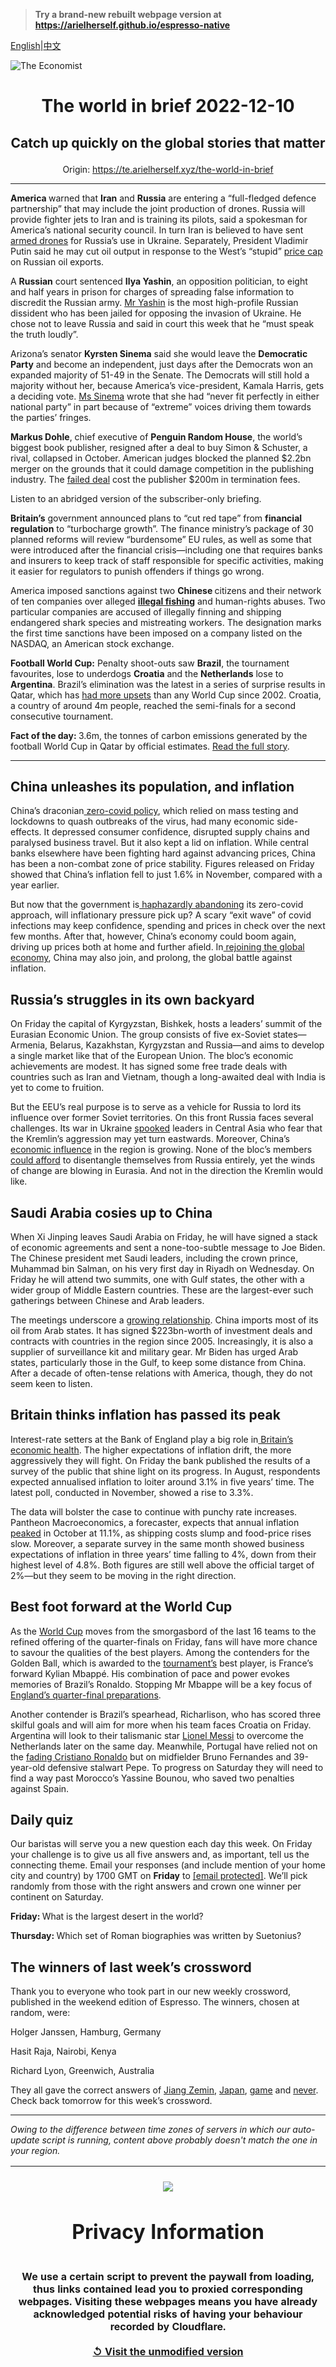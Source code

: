 > **Try a brand-new rebuilt webpage version at https://arielherself.github.io/espresso-native**

[English](https://github.com/arielherself/espresso/blob/main/README.md)|[中文](https://github-com.translate.goog/arielherself/espresso/blob/main/README.md?_x_tr_sl=en&_x_tr_tl=zh-CN&_x_tr_hl=zh-CN&_x_tr_pto=wapp)



![The Economist](menubar.png)

# <p align="center">The world in brief 2022-12-10</p>

## <p align="center">Catch up quickly on the global stories that matter</p>

<p align="center">Origin: <a href="https://te.arielherself.xyz/the-world-in-brief">https://te.arielherself.xyz/the-world-in-brief</a><hr>

<strong>America </strong>warned that <strong>Iran</strong> and <strong>Russia</strong> are entering a “full-fledged defence partnership” that may include the joint production of drones. Russia will provide fighter jets to Iran and is training its pilots, said a spokesman for America’s national security council. In turn Iran is believed to have sent [armed drones](https://te.arielherself.xyz/europe/2022/10/19/iranian-drones-pose-a-fiendish-military-problem-for-ukraine) for Russia’s use in Ukraine. Separately, President Vladimir Putin said he may cut oil output in response to the West’s “stupid” [price cap](https://te.arielherself.xyz/finance-and-economics/2022/11/30/how-the-wests-price-cap-on-russian-oil-could-roil-energy-markets) on Russian oil exports.

A <strong>Russian</strong> court sentenced <strong>Ilya Yashin</strong>, an opposition politician, to eight and half years in prison for charges of spreading false information to discredit the Russian army. [Mr Yashin](https://te.arielherself.xyz/europe/2022/12/08/in-moscow-all-dissent-is-muzzled) is the most high-profile Russian dissident who has been jailed for opposing the invasion of Ukraine. He chose not to leave Russia and said in court this week that he “must speak the truth loudly”.

Arizona’s senator <strong>Kyrsten Sinema</strong> said she would leave the <strong>Democratic Party</strong> and become an independent, just days after the Democrats won an expanded majority of 51-49 in the Senate. The Democrats will still hold a majority without her, because America’s vice-president, Kamala Harris, gets a deciding vote. [Ms Sinema](https://te.arielherself.xyz/united-states/2021/06/12/kyrsten-sinemas-technicolour-moderation) wrote that she had “never fit perfectly in either national party” in part because of “extreme” voices driving them towards the parties’ fringes.

<strong>Markus Dohle</strong>, chief executive of <strong>Penguin Random House</strong>, the world’s biggest book publisher, resigned after a deal to buy Simon &amp; Schuster, a rival, collapsed in October. American judges blocked the planned $2.2bn merger on the grounds that it could damage competition in the publishing industry. The [failed deal](https://te.arielherself.xyz/business/2020/11/26/bertelsmann-snaps-up-simon-and-schuster) cost the publisher $200m in termination fees.

Listen to an abridged version of the subscriber-only briefing.

<strong>Britain’s</strong> government announced plans to “cut red tape” from <strong>financial regulation</strong> to “turbocharge growth”. The finance ministry’s package of 30 planned reforms will review “burdensome” EU rules, as well as some that were introduced after the financial crisis—including one that requires banks and insurers to keep track of staff responsible for specific activities, making it easier for regulators to punish offenders if things go wrong.

America imposed sanctions against two <strong>Chinese </strong>citizens and their network of ten companies over alleged [<strong>illegal fishing</strong>](https://te.arielherself.xyz/international/2022/12/08/chinas-deep-water-fishing-fleet-is-the-worlds-most-rapacious) and human-rights abuses. Two particular companies are accused of illegally finning and shipping endangered shark species and mistreating workers. The designation marks the first time sanctions have been imposed on a company listed on the NASDAQ, an American stock exchange. 

<strong>Football World Cup:</strong> Penalty shoot-outs saw <strong>Brazil</strong>, the tournament favourites, lose to underdogs <strong>Croatia</strong> and the <strong>Netherlands</strong> lose to <strong>Argentina</strong>. Brazil’s elimination was the latest in a series of surprise results in Qatar, which has [had more upsets](https://te.arielherself.xyz/graphic-detail/2022/12/09/qatars-world-cup-has-seen-the-biggest-upsets-in-recent-history) than any World Cup since 2002. Croatia, a country of around 4m people, reached the semi-finals for a second consecutive tournament.

<strong>Fact of the day: </strong>3.6m, the tonnes of carbon emissions generated by the football World Cup in Qatar by official estimates. [Read the full story](https://te.arielherself.xyz/graphic-detail/2022/12/01/qatars-world-cup-will-emit-more-co2-than-any-recent-sporting-event).

----------

## China unleashes its population, and inflation

China’s draconian[ zero-covid policy](https://te.arielherself.xyz/china/2022/12/06/china-is-dismantling-its-zero-covid-machine), which relied on mass testing and lockdowns to quash outbreaks of the virus, had many economic side-effects. It depressed consumer confidence, disrupted supply chains and paralysed business travel. But it also kept a lid on inflation. While central banks elsewhere have been fighting hard against advancing prices, China has been a non-combat zone of price stability. Figures released on Friday showed that China’s inflation fell to just 1.6% in November, compared with a year earlier.

But now that the government is[ haphazardly abandoning](https://te.arielherself.xyz/leaders/2022/12/07/china-is-loosening-its-covid-restrictions-at-great-risk) its zero-covid approach, will inflationary pressure pick up? A scary “exit wave” of covid infections may keep confidence, spending and prices in check over the next few months. After that, however, China’s economy could boom again, driving up prices both at home and further afield. In[ rejoining the global economy](https://te.arielherself.xyz/podcasts/2022/12/07/what-happens-when-china-reopens), China may also join, and prolong, the global battle against inflation.

## Russia’s struggles in its own backyard

On Friday the capital of Kyrgyzstan, Bishkek, hosts a leaders’ summit of the Eurasian Economic Union. The group consists of five ex-Soviet states—Armenia, Belarus, Kazakhstan, Kyrgyzstan and Russia—and aims to develop a single market like that of the European Union. The bloc’s economic achievements are modest. It has signed some free trade deals with countries such as Iran and Vietnam, though a long-awaited deal with India is yet to come to fruition.

But the EEU’s real purpose is to serve as a vehicle for Russia to lord its influence over former Soviet territories. On this front Russia faces several challenges. Its war in Ukraine [spooked](https://te.arielherself.xyz/asia/2022/10/20/central-asian-countries-are-subtly-distancing-themselves-from-russia) leaders in Central Asia who fear that the Kremlin’s aggression may yet turn eastwards. Moreover, China’s [economic influence](https://te.arielherself.xyz/asia/2022/09/06/two-new-railway-lines-could-transform-central-asia) in the region is growing. None of the bloc’s members [could afford](https://te.arielherself.xyz/asia/2022/06/23/central-asian-governments-fret-over-shrinking-remittances-from-russia) to disentangle themselves from Russia entirely, yet the winds of change are blowing in Eurasia. And not in the direction the Kremlin would like.

## Saudi Arabia cosies up to China

When Xi Jinping leaves Saudi Arabia on Friday, he will have signed a stack of economic agreements and sent a none-too-subtle message to Joe Biden. The Chinese president met Saudi leaders, including the crown prince, Muhammad bin Salman, on his very first day in Riyadh on Wednesday. On Friday he will attend two summits, one with Gulf states, the other with a wider group of Middle Eastern countries. These are the largest-ever such gatherings between Chinese and Arab leaders.

The meetings underscore a [growing relationship](https://te.arielherself.xyz/middle-east-and-africa/2022/12/07/the-gulf-looks-to-china). China imports most of its oil from Arab states. It has signed $223bn-worth of investment deals and contracts with countries in the region since 2005. Increasingly, it is also a supplier of surveillance kit and military gear. Mr Biden has urged Arab states, particularly those in the Gulf, to keep some distance from China. After a decade of often-tense relations with America, though, they do not seem keen to listen.

## Britain thinks inflation has passed its peak

Interest-rate setters at the Bank of England play a big role in[ Britain’s economic health](https://te.arielherself.xyz/britain/2022/11/24/britains-economic-outlook-is-very-gloomy). The higher expectations of inflation drift, the more aggressively they will fight. On Friday the bank published the results of a survey of the public that shine light on its progress. In August, respondents expected annualised inflation to loiter around 3.1% in five years’ time. The latest poll, conducted in November, showed a rise to 3.3%.

The data will bolster the case to continue with punchy rate increases. Pantheon Macroeconomics, a forecaster, expects that annual inflation[ peaked](https://te.arielherself.xyz/graphic-detail/2022/08/17/british-inflation-hits-double-digits) in October at 11.1%, as shipping costs slump and food-price rises slow. Moreover, a separate survey in the same month showed business expectations of inflation in three years’ time falling to 4%, down from their highest level of 4.8%. Both figures are still well above the official target of 2%—but they seem to be moving in the right direction.

## Best foot forward at the World Cup

As the [World Cup](https://te.arielherself.xyz/international/2022/11/17/the-qatar-world-cup-shows-how-football-is-changing) moves from the smorgasbord of the last 16 teams to the refined offering of the quarter-finals on Friday, fans will have more chance to savour the qualities of the best players. Among the contenders for the Golden Ball, which is awarded to the [tournament’s](https://te.arielherself.xyz/culture/2022/12/02/why-the-world-cups-first-stage-has-been-surprisingly-even) best player, is France’s forward Kylian Mbappé. His combination of pace and power evokes memories of Brazil’s Ronaldo. Stopping Mr Mbappe will be a key focus of [England’s quarter-final preparations](https://te.arielherself.xyz/graphic-detail/2022/12/01/the-world-cups-group-stage-bodes-well-for-morocco-and-england).

Another contender is Brazil’s spearhead, Richarlison, who has scored three skilful goals and will aim for more when his team faces Croatia on Friday. Argentina will look to their talismanic star [Lionel Messi](https://te.arielherself.xyz/graphic-detail/2021/08/14/by-the-numbers-lionel-messi-is-european-footballs-best-scorer-ever) to overcome the Netherlands later on the same day. Meanwhile, Portugal have relied not on the [fading Cristiano Ronaldo](https://te.arielherself.xyz/culture/2022/11/17/lionel-messi-and-cristiano-ronaldo-have-forged-modern-football) but on midfielder Bruno Fernandes and 39-year-old defensive stalwart Pepe. To progress on Saturday they will need to find a way past Morocco’s Yassine Bounou, who saved two penalties against Spain.

## Daily quiz

Our baristas will serve you a new question each day this week. On Friday your challenge is to give us all five answers and, as important, tell us the connecting theme. Email your responses (and include mention of your home city and country) by 1700 GMT on <strong>Friday</strong> to [<span class="__cf_email__" data-cfemail="1a4b6f73605f696a687f6969755a7f797574757773696e34797577">[email&#160;protected]</span>](https://mail.google.com/mail/?view=cm&amp;fs=1&amp;tf=1&amp;to=QuizEspresso@te.arielherself.xyz). We’ll pick randomly from those with the right answers and crown one winner per continent on Saturday.

<strong>Friday: </strong>What is the largest desert in the world?

<strong>Thursday: </strong>Which set of Roman biographies was written by Suetonius?

## The winners of last week’s crossword

Thank you to everyone who took part in our new weekly crossword, published in the weekend edition of Espresso. The winners, chosen at random, were: 

Holger Janssen, Hamburg, Germany

Hasit Raja, Nairobi, Kenya

Richard Lyon, Greenwich, Australia

They all gave the correct answers of [Jiang Zemin](https://te.arielherself.xyz/obituary/2022/11/30/jiang-zemin-oversaw-a-wave-of-economic-change-but-not-much-political-reform), [Japan](https://te.arielherself.xyz/asia/2022/12/01/americas-asian-allies-dislike-its-tech-war-on-china), [game](https://te.arielherself.xyz/business/2022/11/29/microsoft-activision-blizzard-and-the-future-of-gaming) and [never](https://te.arielherself.xyz/britain/2022/12/01/the-elizabethan-era-is-not-yet-at-an-end). Check back tomorrow for this week’s crossword.

----------

*Owing to the difference between time zones of servers in which our auto-update script is running, content above probably doesn't match the one in your region.*

|<br><div align="center"><img src="unlock.png" /><h1>Privacy Information</h1></div></br>We use a certain script to prevent the paywall from loading, thus links contained lead you to proxied corresponding webpages. Visiting these webpages means you have already acknowledged potential risks of having your behaviour recorded by Cloudflare.<br><br>[&#x21BA; Visit the unmodified version](README.raw.md)<br><br>|
|-----|
